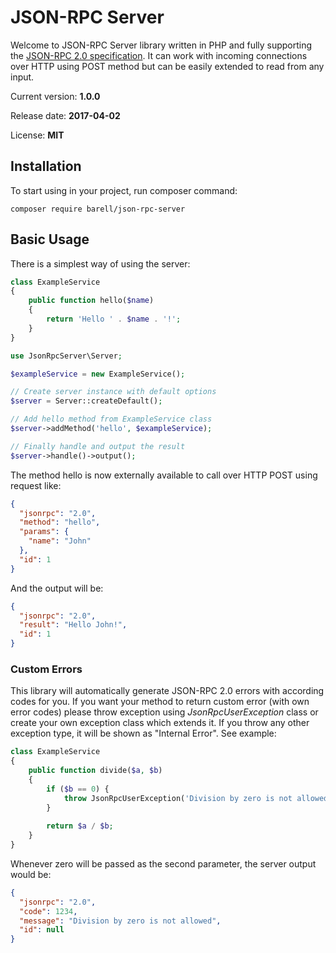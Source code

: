 # JSON-RPC Server

Welcome to JSON-RPC Server library written in PHP and fully supporting the
[JSON-RPC 2.0 specification](http://www.jsonrpc.org/specification). It can work with incoming connections over HTTP using POST method but 
can be easily extended to read from any input.

Current version: **1.0.0** 

Release date: **2017-04-02**

License: **MIT**

## Installation

To start using in your project, run composer command:
```
composer require barell/json-rpc-server
```

## Basic Usage

There is a simplest way of using the server:

```php
class ExampleService
{
    public function hello($name)
    {
        return 'Hello ' . $name . '!';
    }
}

use JsonRpcServer\Server;

$exampleService = new ExampleService();

// Create server instance with default options
$server = Server::createDefault();

// Add hello method from ExampleService class
$server->addMethod('hello', $exampleService);

// Finally handle and output the result
$server->handle()->output();
```
The method hello is now externally available to call over HTTP POST using request like:
```json
{
  "jsonrpc": "2.0",
  "method": "hello",
  "params": {
    "name": "John"
  },
  "id": 1
}
```
And the output will be:
```json
{
  "jsonrpc": "2.0",
  "result": "Hello John!",
  "id": 1
}
```

### Custom Errors

This library will automatically generate JSON-RPC 2.0 errors with according codes for you.
If you want your method to return custom error (with own error codes) please throw exception using 
*JsonRpcUserException* class or create your own exception class which extends it. If you throw any other 
exception type, it will be shown as "Internal Error". See example:

```php
class ExampleService
{
    public function divide($a, $b)
    {
        if ($b == 0) {
            throw JsonRpcUserException('Division by zero is not allowed', 1234);
        }
        
        return $a / $b;
    }
}
```
Whenever zero will be passed as the second parameter, the server output would be:
```json
{
  "jsonrpc": "2.0",
  "code": 1234,
  "message": "Division by zero is not allowed",
  "id": null
}
```
